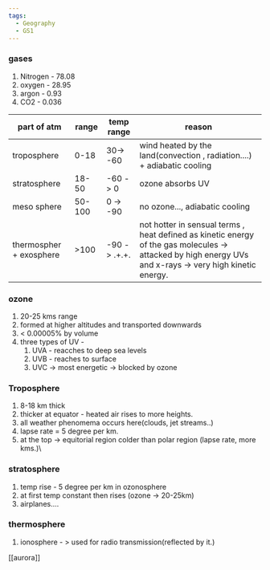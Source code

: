 ```yaml
---
tags:
  - Geography
  - GS1
---
```

### gases
1. Nitrogen - 78.08
2. oxygen - 28.95
3. argon - 0.93
4. CO2 - 0.036

| part of atm             | range  | temp range   | reason                                                                                                                                                   |
| ----------------------- | ------ | ------------ | -------------------------------------------------------------------------------------------------------------------------------------------------------- |
| troposphere             | 0-18   | 30-> -60     | wind heated by the land(convection , radiation....) + adiabatic cooling                                                                                  |
| stratosphere            | 18-50  | -60 -> 0     | ozone absorbs UV                                                                                                                                         |
| meso sphere             | 50-100 | 0 -> -90     | no ozone..., adiabatic cooling                                                                                                                           |
| thermospher + exosphere | >100   | -90 -> .+.+. | not hotter in sensual terms , heat defined as kinetic energy of the gas molecules -> attacked by high energy UVs and x-rays -> very high kinetic energy. |

### ozone
1. 20-25 kms range
2. formed at higher altitudes and transported downwards
3. < 0.00005% by volume
4. three types of UV -
	1. UVA - reacches to deep sea levels
	2. UVB - reaches to surface
	3. UVC -> most energetic -> blocked by ozone

### Troposphere
1. 8-18 km thick
2. thicker at equator - heated air rises to more heights.
3. all weather phenomema occurs here(clouds, jet streams..)
4. lapse rate = 5 degree per km.
5. at the top -> equitorial region colder than polar region (lapse rate, more kms.)\
### stratosphere
1. temp rise - 5 degree per km in ozonosphere
2. at first temp constant then rises (ozone -> 20-25km)
3. airplanes....

### thermosphere
1. ionosphere - > used for radio transmission(reflected by it.)

[[aurora]]
